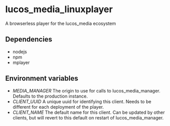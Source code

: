 # lucos_media_linuxplayer
A browserless player for the lucos_media ecosystem

## Dependencies
* nodejs
* npm
* mplayer

## Environment variables

* _MEDIA_MANAGER_ The origin to use for calls to lucos_media_manager.  Defaults to the production instance.
* _CLIENT_UUID_ A unique uuid for identifying this client.  Needs to be different for each deployment of the player.
* _CLIENT_NAME_ The default name for this client.  Can be updated by other clients, but will revert to this default on restart of lucos_media_manager.